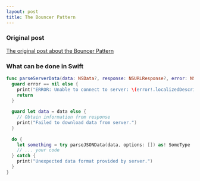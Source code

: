 ```yaml
---
layout: post
title: The Bouncer Pattern
--- 
```


### Original post 
[The original post about the Bouncer Pattern](http://rikschennink.nl/thoughts/the-bouncer-pattern/) 

### What can be done in Swift
```swift
func parseServerData(data: NSData?, response: NSURLResponse?, error: NSError?) {
  guard error == nil else {
    print("ERROR: Unable to connect to server: \(error!.localizedDescription)")
    return
  }
  
  guard let data = data else {
    // Obtain information from response 
    print("Failed to download data from server.")
  }
  
  do {
    let something = try parseJSONData(data, options: []) as! SomeType
    // ... your code
  } catch {
    print("Unexpected data format provided by server.")
  }
}
```
